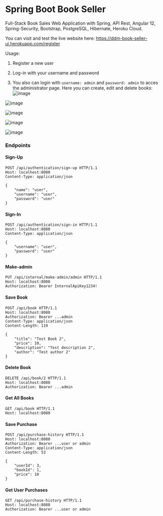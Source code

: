 # Spring Boot Book Seller

Full-Stack Book Sales Web Application with Spring, API Rest, Angular 12, Spring-Security, Bootstrap,  PostgreSQL, Hibernate, Heroku Cloud.


You can visit and test the live website here: https://ddm-book-seller-ui.herokuapp.com/register

Usage: 
1. Register a new user
 
2. Log-in with your username and password

3. You also can login with `username: admin` and `password: admin` to acces the administrator page. Here you can create, edit and delete books:
 ![image](https://user-images.githubusercontent.com/87948501/149994215-2fe9b4a2-5cac-469e-9e3f-b82569d03dc9.png)

![image](https://user-images.githubusercontent.com/87948501/149994607-0d2caa99-5cd5-4d73-ba6a-f540143d6b58.png)


![image](https://user-images.githubusercontent.com/87948501/149994658-bfa68da8-c11b-488c-965f-d130f6dab389.png)

![image](https://user-images.githubusercontent.com/87948501/149994747-caf2554a-10ef-4e1c-af53-5d4ec3bb7b14.png)

![image](https://user-images.githubusercontent.com/87948501/149994801-6012f0bf-9446-418a-8ccf-eecd17b65899.png)

### Endpoints

#### Sign-Up

```
POST /api/authentication/sign-up HTTP/1.1
Host: localhost:8080
Content-Type: application/json

{
    "name": "user",
    "username": "user",
    "password": "user"
}
```

#### Sign-In

```
POST /api/authentication/sign-in HTTP/1.1
Host: localhost:8080
Content-Type: application/json

{
    "username": "user",
    "password": "user"
}
```

#### Make-admin

```
PUT /api/internal/make-admin/admin HTTP/1.1
Host: localhost:8080
Authorization: Bearer InternalApiKey1234!
```

#### Save Book

```
POST /api/book HTTP/1.1
Host: localhost:8080
Authorization: Bearer ...admin
Content-Type: application/json
Content-Length: 119

{
    "title": "Test Book 2",
    "price": 10,
    "description": "Test description 2",
    "author": "Test author 2"
}
```

#### Delete Book

```
DELETE /api/book/2 HTTP/1.1
Host: localhost:8080
Authorization: Bearer ...admin
```

#### Get All Books

```
GET /api/book HTTP/1.1
Host: localhost:8080
```

#### Save Purchase

```
POST /api/purchase-history HTTP/1.1
Host: localhost:8080
Authorization: Bearer ...user or admin
Content-Type: application/json
Content-Length: 53

{
    "userId": 3,
    "bookId": 1,
    "price": 10
}
```

#### Get User Purchases

```
GET /api/purchase-history HTTP/1.1
Host: localhost:8080
Authorization: Bearer ...user or admin
```
